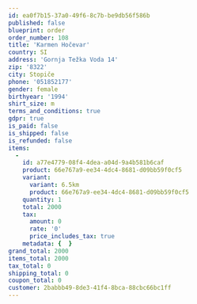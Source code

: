 ```yaml
---
id: ea0f7b15-37a0-49f6-8c7b-be9db56f586b
published: false
blueprint: order
order_number: 108
title: 'Karmen Hočevar'
country: SI
address: 'Gornja Težka Voda 14'
zip: '8322'
city: Stopiče
phone: '051852177'
gender: female
birthyear: '1994'
shirt_size: m
terms_and_conditions: true
gdpr: true
is_paid: false
is_shipped: false
is_refunded: false
items:
  -
    id: a77e4779-08f4-4dea-a04d-9a4b581b6caf
    product: 66e767a9-ee34-4dc4-8681-d09bb59f0cf5
    variant:
      variant: 6.5km
      product: 66e767a9-ee34-4dc4-8681-d09bb59f0cf5
    quantity: 1
    total: 2000
    tax:
      amount: 0
      rate: '0'
      price_includes_tax: true
    metadata: {  }
grand_total: 2000
items_total: 2000
tax_total: 0
shipping_total: 0
coupon_total: 0
customer: 2babbb49-8de3-41f4-8bca-88cbc66bc1ff
---
```

